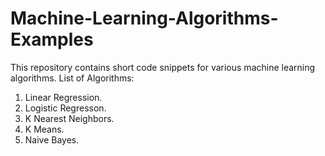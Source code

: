 # Machine-Learning-Algorithms-Examples
This repository contains short code snippets for various machine learning algorithms.
List of Algorithms:
1. Linear Regression.
2. Logistic Regresson.
3. K Nearest Neighbors.
4. K Means.
5. Naive Bayes.
